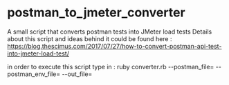 # postman_to_jmeter_converter
A small script that converts postman tests into JMeter load tests
Details about this script and ideas behind it could be found here : https://blog.thescimus.com/2017/07/27/how-to-convert-postman-api-test-into-jmeter-load-test/

in order to execute this script type in : ruby converter.rb --postman_file=<PATH TO POSTMAN COLLECTION V2> --postman_env_file=<PATH TO POSTMAN ENV V2> --out_file=<JMX FILE TO OUTPUT TO>
